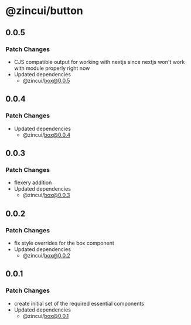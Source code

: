 # @zincui/button

## 0.0.5

### Patch Changes

- CJS compatible output for working with nextjs since nextjs won't work with module properly right now
- Updated dependencies
  - @zincui/box@0.0.5

## 0.0.4

### Patch Changes

- Updated dependencies
  - @zincui/box@0.0.4

## 0.0.3

### Patch Changes

- flexery addition
- Updated dependencies
  - @zincui/box@0.0.3

## 0.0.2

### Patch Changes

- fix style overrides for the box component
- Updated dependencies
  - @zincui/box@0.0.2

## 0.0.1

### Patch Changes

- create initial set of the required essential components
- Updated dependencies
  - @zincui/box@0.0.1
